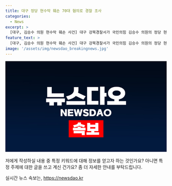 ```yaml
---
title: 대구 정당 현수막 훼손 70대 혐의로 경찰 조사
categories:
  - News
excerpt: >
  [대구, 김승수 의원 현수막 훼손 사건] 대구 강북경찰서가 국민의힘 김승수 의원의 정당 현수막을 훼손한 혐의로 70대 남성 A씨를 입건했다. A씨는 현수막을 교체하자 재차 훼손한 것으로, 경찰은 동기와 방법을 조사 중이다.
feature_text: >
  [대구, 김승수 의원 현수막 훼손 사건] 대구 강북경찰서가 국민의힘 김승수 의원의 정당 현수막을 훼손한 혐의로 70대 남성 A씨를 입건했다. A씨는 현수막을 교체하자 재차 훼손한 것으로, 경찰은 동기와 방법을 조사 중이다.
image: '/assets/img/newsdao_breakingnews.jpg'
---
```


<p><img src="/assets/img/newsdao_breakingnews.jpg" alt="implanttips 속보" /></p>

<p>저에게 작성하실 내용 중 특정 키워드에 대해 정보를 얻고자 하는 것인가요? 아니면 특정 주제에 대한 글을 쓰고 계신 건가요? 좀 더 자세한 안내를 부탁드립니다.</p>
실시간 뉴스 속보는, <a href="https://newsdao.kr" rel="dofollow">https://newsdao.kr</a>


